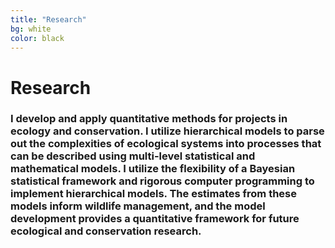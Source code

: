 ```yaml
---
title: "Research"
bg: white
color: black
---
```

# Research
### I develop and apply quantitative methods for projects in ecology and conservation. I utilize hierarchical models to parse out the complexities of ecological systems into processes that can be described using multi-level statistical and mathematical models. I utilize the flexibility of a Bayesian statistical framework and rigorous computer programming to implement hierarchical models. The estimates from these models inform wildlife management, and the model development provides a quantitative framework for future ecological and conservation research.
